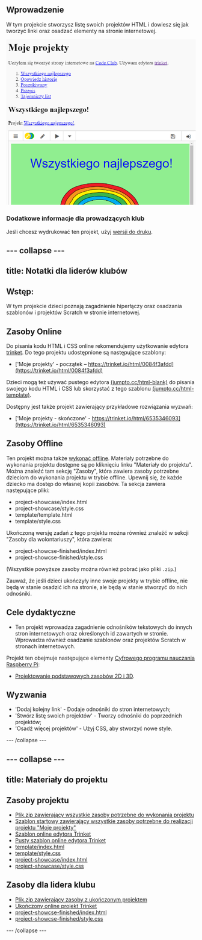 ## Wprowadzenie

W tym projekcie stworzysz listę swoich projektów HTML i dowiesz się jak tworzyć linki oraz osadzać elementy na stronie internetowej.

![screenshot](images/showcase-intro.png)

### Dodatkowe informacje dla prowadzących klub

Jeśli chcesz wydrukować ten projekt, użyj [wersji do druku](https://projects.raspberrypi.org/pl-PL/projects/project-showcase/print).

--- collapse ---
---
title: Notatki dla liderów klubów
---

## Wstęp:

W tym projekcie dzieci poznają zagadnienie hiperłączy oraz osadzania szablonów i projektów Scratch w stronie internetowej.

## Zasoby Online

Do pisania kodu HTML i CSS online rekomendujemy użytkowanie edytora [trinket](https://trinket.io/). Do tego projektu udostępnione są następujące szablony:

* ['Moje projekty' - początek – https://trinket.io/html/0084f3afdd](https://trinket.io/html/0084f3afdd)

Dzieci mogą też używać pustego edytora [(jumpto.cc/html-blank)](http://jumpto.cc/html-blank) do pisania swojego kodu HTML i CSS lub skorzystać z tego szablonu [(jumpto.cc/html-template)](http://jumpto.cc/html-template).

Dostępny jest także projekt zawierający przykładowe rozwiązania wyzwań:

* ['Moje projekty - skończone' - https://trinket.io/html/6535346093](https://trinket.io/html/6535346093)

## Zasoby Offline

Ten projekt można także [wykonać offline](https://www.codeclubprojects.org/en-GB/resources/webdev-working-offline/). Materiały potrzebne do wykonania projektu dostępne są po kliknięciu linku "Materiały do projektu". Można znaleźć tam sekcję "Zasoby", która zawiera zasoby potrzebne dzieciom do wykonania projektu w trybie offline. Upewnij się, że każde dziecko ma dostęp do własnej kopii zasobów. Ta sekcja zawiera następujące pliki:

* project-showcase/index.html
* project-showcase/style.css
* template/template.html
* template/style.css

Ukończoną wersję zadań z tego projektu można również znaleźć w sekcji "Zasoby dla wolontariuszy", która zawiera:

* project-showcse-finished/index.html
* project-showcse-finished/style.css

(Wszystkie powyższe zasoby można również pobrać jako pliki `.zip`.)

Zauważ, że jeśli dzieci ukończyły inne swoje projekty w trybie offline, nie będą w stanie osadzić ich na stronie, ale będą w stanie stworzyć do nich odnośniki.

## Cele dydaktyczne

* Ten projekt wprowadza zagadnienie odnośników tekstowych do innych stron internetowych oraz określonych id zawartych w stronie. Wprowadza również osadzanie szablonów oraz projektów Scratch w stronach internetowych. 

Projekt ten obejmuje następujące elementy [Cyfrowego programu nauczania Raspberry Pi](http://rpf.io/curriculum):

* [Projektowanie podstawowych zasobów 2D i 3D](https://www.raspberrypi.org/curriculum/design/creator).

## Wyzwania

* 'Dodaj kolejny link' - Dodaje odnośniki do stron internetowych;
* 'Stwórz listę swoich projektów' - Tworzy odnośniki do poprzednich projektów;
* 'Osadź więcej projektów' - Użyj CSS, aby stworzyć nowe style.

--- /collapse ---

--- collapse ---
---
title: Materiały do projektu
---

## Zasoby projektu

* [Plik.zip zawierający wszystkie zasoby potrzebne do wykonania projektu](resources/showcase-project-resources.zip)
* [Szablon startowy zawierający wszystkie zasoby potrzebne do realizacji projektu "Moje projekty"](https://trinket.io/html/0084f3afdd)
* [Szablon online edytora Trinket](http://jumpto.cc/trinket-template)
* [Pusty szablon online edytora Trinket](http://jumpto.cc/trinket-blank)
* [template/index.html](resources/template-index.html)
* [template/style.css](resources/template-style.css)
* [project-showcase/index.html](resources/project-showcase-index.html)
* [project-showcase/style.css](resources/project-showcase-style.css)

## Zasoby dla lidera klubu

* [Plik.zip zawierający zasoby z ukończonym projektem](resources/showcase-volunteer-resources.zip)
* [Ukończony online projekt Trinket](https://trinket.io/html/6535346093)
* [project-showcse-finished/index.html](resources/project-showcase-finished-index.html)
* [project-showcse-finished/style.css](resources/project-showcase-finished-style.css)

--- /collapse ---